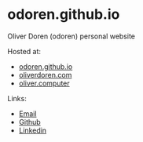 # odoren.github.io
Oliver Doren (odoren) personal website 

Hosted at:
* [odoren.github.io](https://odoren.github.io)
* [oliverdoren.com](http://oliverdoren.com)
* [oliver.computer](http://oliver.computer)

Links:
* [Email](mailto:oliver.doren@gmail.com)
* [Github](https://github.com/odoren)
* [Linkedin](https://linkedin.com/in/oliver-doren)
